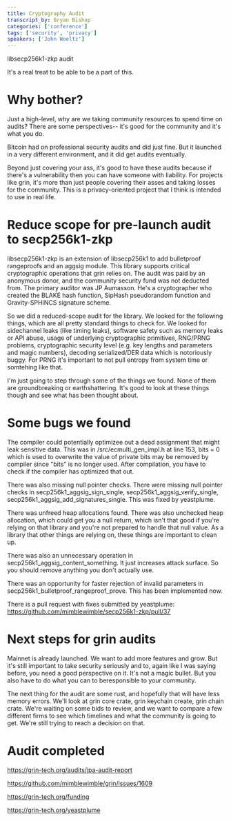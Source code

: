 ```yaml
---
title: Cryptography Audit
transcript_by: Bryan Bishop
categories: ['conference']
tags: ['security', 'privacy']
speakers: ['John Woeltz']
---
```


libsecp256k1-zkp audit

It's a real treat to be able to be a part of this.

# Why bother?

Just a high-level, why are we taking community resources to spend time on audits? There are some perspectives-- it's good for the community and it's what you do.

Bitcoin had on professional security audits and did just fine. But it launched in a very different environment, and it did get audits eventually.

Beyond just covering your ass, it's good to have these audits because if there's a vulnerability then you can have someone with liability. For projects like grin, it's more than just people covering their asses and taking losses for the community. This is a privacy-oriented project that I think is intended to use in real life.

# Reduce scope for pre-launch audit to secp256k1-zkp

libsecp256k1-zkp is an extension of libsecp256k1 to add bulletproof rangeproofs and an aggsig module. This library supports critical cryptographic operations that grin relies on. The audit was paid by an anonymous donor, and the community security fund was not deducted from. The primary auditor was JP Aumasson. He's a cryptographer who created the BLAKE hash function, SipHash pseudorandom function and Gravity-SPHINCS signature scheme.

So we did a reduced-scope audit for the library. We looked for the following things, which are all pretty standard things to check for. We looked for sidechannel leaks (like timing leaks), software safety such as memory leaks or API abuse, usage of underlying cryptographic primitives, RNG/PRNG problems, cryptographic security level (e.g. key lengths and parameters and magic numbers), decoding serialized/DER data which is notoriously buggy. For PRNG it's important to not pull entropy from system time or somtehing like that.

I'm just going to step through some of the things we found. None of them are groundbreaking or earthshattering. It's good to look at these things though and see what has been thought about.

# Some bugs we found

The compiler could potentially optimizee out a dead assignment that might leak sensitive data. This was in /src/ecmulti\_gen\_impl.h at line 153, bits = 0 which is used to overwrite the value of private bits may be removed by compiler since "bits" is no longer used. After compilation, you have to check if the compiler has optimized that out.

There was also missing null pointer checks. There were missing null pointer checks in secp256k1\_aggsig\_sign\_single, secp256k1\_aggsig\_verify\_single, secp256k1\_aggsig\_add\_signatures\_single. This was fixed by yeastplume.

There was unfreed heap allocations found. There was also unchecked heap allocation, which could get you a null return, which isn't that good if you're relying on that library and you're not prepared to handle that null value. As a library that other things are relying on, these things are important to clean up.

There was also an unnecessary operation in secp256k1\_aggsig\_content\_something. It just increases attack surface. So you should remove anything you don't actually use.

There was an opportunity for faster rejection of invalid parameters in secp256k1\_bulletproof\_rangeproof\_prove. This has been implemented now.

There is a pull request with fixes submitted by yeastplume: <https://github.com/mimblewimble/secp256k1-zkp/pull/37>

# Next steps for grin audits

Mainnet is already launched. We want to add more features and grow. But it's still important to take security seriously and to, again like I was saying before, you need a good perspective on it. It's not a magic bullet. But you also have to do what you can to beresponsible to your community.

The next thing for the audit are some rust, and hopefully that will have less memory errors. We'll look at grin core crate, grin keychain create, grin chain crate. We're waiting on some bids to review, and we want to compare a few different firms to see which timelines and what the community is going to get. We're still trying to reach a decision on that.

# Audit completed

<https://grin-tech.org/audits/jpa-audit-report>

<https://github.com/mimblewimble/grin/issues/1609>

<https://grin-tech.org/funding>

<https://grin-tech.org/yeastplume>

